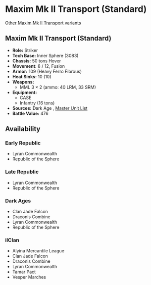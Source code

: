 # Maxim Mk II Transport (Standard) 

[Other Maxim Mk II Transport variants](../maxim_mk_ii_transport.md) 

## Maxim Mk II Transport (Standard) 

- **Role:** Striker 
- **Tech Base:** Inner Sphere (3083) 
- **Chassis:** 50 tons Hover 
- **Movement:** 8 / 12, Fusion 
- **Armor:** 109 (Heavy Ferro Fibrous) 
- **Heat Sinks:** 10 (10) 
- **Weapons:** 
  - MML 3 × 2 (ammo: 40 LRM, 33 SRM) 
- **Equipment:** 
  - CASE 
  - Infantry (16 tons) 
- **Sources:** Dark Age , [Master Unit List](http://masterunitlist.info/Unit/Details/2129) 
- **Battle Value:** 476 

## Availability 

### Early Republic 

- Lyran Commonwealth 
- Republic of the Sphere 

### Late Republic 

- Lyran Commonwealth 
- Republic of the Sphere 

### Dark Ages 

- Clan Jade Falcon 
- Draconis Combine 
- Lyran Commonwealth 
- Republic of the Sphere 

### ilClan 

- Alyina Mercantile League 
- Clan Jade Falcon 
- Draconis Combine 
- Lyran Commonwealth 
- Tamar Pact 
- Vesper Marches 

